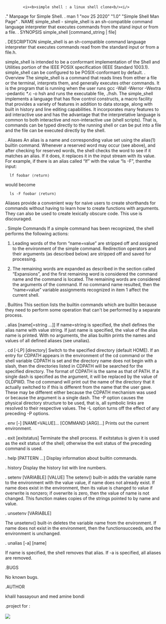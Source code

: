 			<i><b>simple shell : a linux shell clone<b/><i/>

				

.\" Manpage for Simple Shell.
. man 1 "nov 25 2020" "1.0" "Simple Shell Man Page"
. NAME
simple_shell - simple_shell is an sh-compatible command language interpreter that executes commands from the stand input or from a file.
. SYNOPSIS
simple_shell [command_string | file]

. DESCRIPTION
simple_shell is an sh-compatible command language interpreter that executes commands read from the standard input or from a file.h.

simple_shell is intended to be a conformant implementation of the Shell and Utilities portion of the IEEE POSIX specification (IEEE Standard 1003.1). simple_shell can be configured to be POSIX-conformant by default.
. Overview
The simple_shell is a command that reads lines from either a file or the terminal, interprets them, and generally executes other commands.  It is the program that is running when the user runs gcc -Wall -Werror -Wextra -pedantic *.c -o hsh and runs the executable file, ./hsh. The simple_shell implements a language that has flow control constructs, a macro facility that provides a variety of features in addition to data storage, along with built in history and line editing capabilities.  It incorporates many features to aid interactive use and has the advantage that the interpretative language is common to both interactive and non-interactive use (shell scripts).  That is, commands can be typed directly to the running shell or can be put into a file and the file can be executed directly by the shell.

. Aliases
 An alias is a name and corresponding value set using the alias(1) builtin command.  Whenever a reserved word may occur (see above), and after checking for reserved words, the shell checks the word to see if it matches an alias.  If it does, it replaces it in the input stream with its value.  For example, if there is an alias called “lf” with the value “ls -F”, thenthe input:

      lf foobar ⟨return⟩

would become

      ls -F foobar ⟨return⟩

Aliases provide a convenient way for naive users to create shorthands for commands without having to learn how to create functions with arguments.  They can also be used to create lexically obscure code. This use is discouraged.


. Simple Commands
 If a simple command has been recognized, the shell performs the following actions:

 1.   Leading words of the form “name=value” are stripped off and assigned to the environment of the simple command.  Redirection operators and their arguments (as described below) are stripped off and saved for processing.

 2.   The remaining words are expanded as described in the section called “Expansions”, and the first remaining word is considered the command name and the command is located.  The remaining words are considered the arguments of the command.  If no command name resulted, then the “name=value” variable assignments recognized in item 1 affect the current shell.


. Builtins
This section lists the builtin commands which are builtin because they need to perform some operation that can't be performed by a separate process.

. alias [name[=string ...]]
If name=string is specified, the shell defines the alias name with value string.  If just name is specified, the value of the alias name is printed.  With no arguments, the alias builtin prints the names and values of all defined aliases (see unalias).

. cd [-LP] [directory]
Switch to the specified directory (default HOME).  If an entry for CDPATH appears in the environment of the cd command or the shell variable CDPATH is set and the directory name does not begin with a slash, then the directories listed in CDPATH will be searched for the specified directory.  The format of CDPATH is the same as that of PATH.  If a single dash is specified as the argument, it will be replaced by the value of OLDPWD.  The cd command will print out the name of the directory that it actually switched to if this is different from the name that the user gave.  These may be different either because the CDPATH mechanism was used or because the argument is a single dash.  The -P option causes the physical directory structure to be used, that is, all symbolic links are resolved to their respective values.  The -L option turns off the effect of any preceding -P options.


. env  [-] [NAME=VALUE]... [COMMAND [ARG]...]
Prints out the current environment.

. exit [exitstatus]
Terminate the shell process.  If exitstatus is given it is used as the exit status of the shell; otherwise the exit status of the preceding command is used.

. help [PATTERN ...]
Display information about builtin commands.

. history
Display the history list with line numbers.

. setenv [VARIABLE] [VALUE]
The setenv() built-in adds the variable name to the environment with the value value, if name does not already exist. If name does exist in the environment, then its value is changed to value if overwrite is nonzero; if overwrite is zero, then the value of name is not changed. This function makes copies of the strings pointed to by name and value.

. unsetenv [VARIABLE]

The unsetenv() built-in deletes the variable name from the environment. If name does not exist in the environment, then the functionsucceeds, and the environment is unchanged.

. unalias [-a] [name]

If name is specified, the shell removes that alias.  If -a is specified, all aliases are removed.

.BUGS

No known bugs.

.AUTHOR

khalil hassayoun and med amine bondi

.project for :
<br><br/>
<img src="https://www.holbertonschool.com/holberton-logo.png"/>

